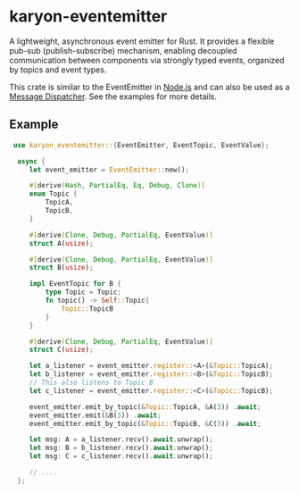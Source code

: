 # karyon-eventemitter

A lightweight, asynchronous event emitter for Rust. It provides a
flexible pub-sub (publish-subscribe) mechanism, enabling decoupled
communication between components via strongly typed events, organized by topics
and event types.

This crate is similar to the EventEmitter in
[Node.js](https://nodejs.org/en/learn/asynchronous-work/the-nodejs-event-emitter)
and can also be used as a [Message
Dispatcher](https://www.enterpriseintegrationpatterns.com/patterns/messaging/MessageDispatcher.html).
See the examples for more details.

## Example

```rust
 use karyon_eventemitter::{EventEmitter, EventTopic, EventValue};

  async {
     let event_emitter = EventEmitter::new();

     #[derive(Hash, PartialEq, Eq, Debug, Clone)]
     enum Topic {
         TopicA,
         TopicB,
     }

     #[derive(Clone, Debug, PartialEq, EventValue)]
     struct A(usize);

     #[derive(Clone, Debug, PartialEq, EventValue)]
     struct B(usize);

     impl EventTopic for B {
         type Topic = Topic;
         fn topic() -> Self::Topic{
             Topic::TopicB
         }
     }

     #[derive(Clone, Debug, PartialEq, EventValue)]
     struct C(usize);

     let a_listener = event_emitter.register::<A>(&Topic::TopicA);
     let b_listener = event_emitter.register::<B>(&Topic::TopicB);
     // This also listens to Topic B
     let c_listener = event_emitter.register::<C>(&Topic::TopicB);

     event_emitter.emit_by_topic(&Topic::TopicA, &A(3)) .await;
     event_emitter.emit(&B(3)) .await;
     event_emitter.emit_by_topic(&Topic::TopicB, &C(3)) .await;

     let msg: A = a_listener.recv().await.unwrap();
     let msg: B = b_listener.recv().await.unwrap();
     let msg: C = c_listener.recv().await.unwrap();

     // ....
  };

```


